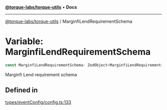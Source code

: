 [**@torque-labs/torque-utils**](../README.md) • **Docs**

***

[@torque-labs/torque-utils](../README.md) / MarginfiLendRequirementSchema

# Variable: MarginfiLendRequirementSchema

```ts
const MarginfiLendRequirementSchema: ZodObject<MarginfiLendRequirement>;
```

Marginfi Lend requirement schema

## Defined in

[types/eventConfig/config.ts:133](https://github.com/torque-labs/torque-utils/blob/3bd29ca22f900f1cf2686f7f240bf82e15337207/types/eventConfig/config.ts#L133)
